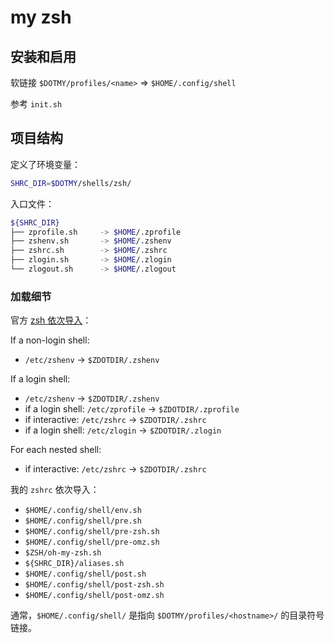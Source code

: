 # my zsh

## 安装和启用

软链接 `$DOTMY/profiles/<name>` => `$HOME/.config/shell`

参考 `init.sh`

## 项目结构

定义了环境变量：

```zsh
SHRC_DIR=$DOTMY/shells/zsh/
```

入口文件：

```zsh
${SHRC_DIR}
├── zprofile.sh     -> $HOME/.zprofile
├── zshenv.sh       -> $HOME/.zshenv
├── zshrc.sh        -> $HOME/.zshrc
├── zlogin.sh       -> $HOME/.zlogin
└── zlogout.sh      -> $HOME/.zlogout
```

### 加载细节

官方 [zsh 依次导入](https://zsh.sourceforge.io/Doc/Release/Files.html)：

If a non-login shell:

- `/etc/zshenv` → `$ZDOTDIR/.zshenv`

If a login shell:

- `/etc/zshenv` → `$ZDOTDIR/.zshenv`
- if a login shell: `/etc/zprofile` → `$ZDOTDIR/.zprofile`
- if interactive: `/etc/zshrc` → `$ZDOTDIR/.zshrc`
- if a login shell: `/etc/zlogin` → `$ZDOTDIR/.zlogin`

For each nested shell:

- if interactive: `/etc/zshrc` → `$ZDOTDIR/.zshrc`

我的 `zshrc` 依次导入：

- `$HOME/.config/shell/env.sh`
- `$HOME/.config/shell/pre.sh`
- `$HOME/.config/shell/pre-zsh.sh`
- `$HOME/.config/shell/pre-omz.sh`
- `$ZSH/oh-my-zsh.sh`
- `${SHRC_DIR}/aliases.sh`
- `$HOME/.config/shell/post.sh`
- `$HOME/.config/shell/post-zsh.sh`
- `$HOME/.config/shell/post-omz.sh`

通常，`$HOME/.config/shell/` 是指向 `$DOTMY/profiles/<hostname>/` 的目录符号链接。
